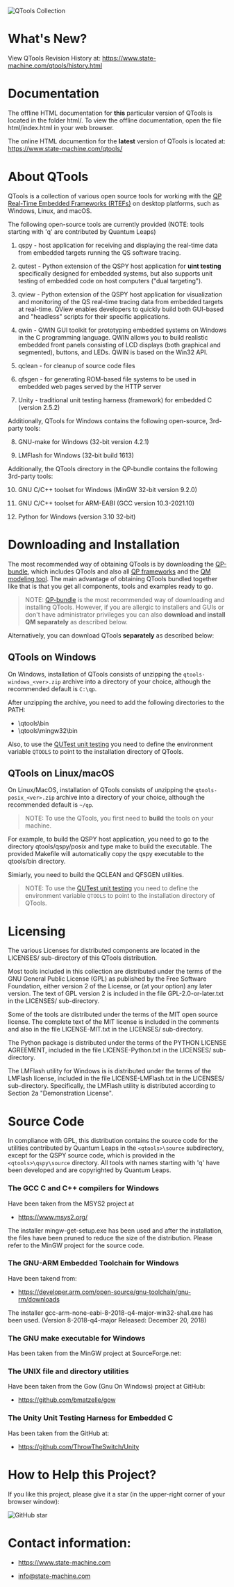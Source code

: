 ![QTools Collection](https://www.state-machine.com/img/qtools_banner.jpg)

# What's New?
View QTools Revision History at:
https://www.state-machine.com/qtools/history.html


# Documentation
The offline HTML documentation for **this** particular version of QTools
is located in the folder html/. To view the offline documentation, open
the file html/index.html in your web browser.

The online HTML documention for the **latest** version of QTools is located
at: https://www.state-machine.com/qtools/


# About QTools
QTools is a collection of various open source tools for working with the
[QP Real-Time Embedded Frameworks (RTEFs)][QP] on desktop platforms, such
as Windows, Linux, and macOS.

The following open-source tools are currently provided (NOTE: tools
starting with 'q' are contributed by Quantum Leaps)

1. qspy     - host application for receiving and displaying the
              real-time data from embedded targets running the QS
              software tracing.

2. qutest   - Python extension of the QSPY host application for **uint testing**
              specifically designed for embedded systems, but also supports
              unit testing of embedded code on host computers
              ("dual targeting").

3. qview    - Python extension of the QSPY host application for
              visualization and monitoring of the QS real-time tracing
              data from embedded targets at real-time. QView enables
              developers to quickly build both GUI-based and "headless"
              scripts for their specific applications.

4. qwin     - QWIN GUI toolkit for prototyping embedded systems on
              Windows in the C programming language. QWIN allows you
              to build realistic embedded front panels consisting of
              LCD displays (both graphical and segmented), buttons,
              and LEDs. QWIN is based on the Win32 API.

5. qclean   - for cleanup of source code files

6. qfsgen   - for generating ROM-based file systems to be used
              in embedded web pages served by the HTTP server

7. Unity    - traditional unit testing harness (framework) for embedded C
              (version 2.5.2)

Additionally, QTools for Windows contains the following open-source,
3rd-party tools:

8. GNU-make for Windows (32-bit version 4.2.1)

9. LMFlash for Windows (32-bit build 1613)


Additionally, the QTools directory in the QP-bundle contains the
following 3rd-party tools:

10. GNU C/C++ toolset for Windows (MinGW 32-bit version 9.2.0)

11. GNU C/C++ toolset for ARM-EABI (GCC version 10.3-2021.10)

12. Python for Windows (version 3.10 32-bit)


# Downloading and Installation
The most recommended way of obtaining QTools is by downloading the
[QP-bundle](https://www.state-machine.com/#Downloads), which includes QTools
and also all [QP frameworks](https://www.state-machine.com/products/) and
the [QM modeling tool](https://www.state-machine.com/qm/). The main advantage
of obtaining QTools bundled together like that is that you get all components,
tools and examples ready to go.

> NOTE: [QP-bundle](https://www.state-machine.com/#Downloads) is the most
recommended way of downloading and installing QTools. However,
if you are allergic to installers and GUIs or don't have administrator
privileges you can also **download and install QM separately**
as described below.

Alternatively, you can download QTools **separately** as described below:


## QTools on Windows
On Windows, installation of QTools consists of unzipping the
`qtools-windows_<ver>.zip` archive into a directory of your choice,
although the recommended default is `C:\qp`.

After unzipping the archive, you need to add the following directories
to the PATH:

- <qp>\qtools\bin
- <qp>\qtools\mingw32\bin

Also, to use the [QUTest unit testing][QUTest] you need to
define the environment variable `QTOOLS` to point to the
installation directory of QTools.


## QTools on Linux/macOS
On Linux/MacOS, installation of QTools consists of unzipping the
`qtools-posix_<ver>.zip` archive into a directory of your choice,
although the recommended default is `~/qp`.

> NOTE: To use the QTools, you first need to **build** the tools on
your machine.

For example, to build the QSPY host application, you need to go to the
directory qtools/qspy/posix and type make to build the executable.
The provided Makefile will automatically copy the qspy executable to
the qtools/bin directory.

Simiarly, you need to build the QCLEAN and QFSGEN utilities.

> NOTE: To use the [QUTest unit testing][QUTest] you need to
define the environment variable `QTOOLS` to point to the
installation directory of QTools.


# Licensing
The various Licenses for distributed components are located in the
LICENSES/ sub-directory of this QTools distribution.

Most tools included in this collection are distributed under the terms
of the GNU General Public License (GPL) as published by the Free
Software Foundation, either version 2 of the License, or (at your
option) any later version. The text of GPL version 2 is included in the
file GPL-2.0-or-later.txt in the LICENSES/ sub-directory.

Some of the tools are distributed under the terms of the MIT open source
license. The complete text of the MIT license is included in the comments
and also in the file LICENSE-MIT.txt in the LICENSES/ sub-directory.


The Python package is distributed under the terms of the PYTHON LICENSE
AGREEMENT, included in the file LICENSE-Python.txt in the LICENSES/
sub-directory.

The LMFlash utility for Windows is is distributed under the terms of the
LMFlash license, included in the file LICENSE-LMFlash.txt in the LICENSES/
sub-directory. Specifically, the LMFlash utility is distributed according
to Section 2a "Demonstration License".


# Source Code
In compliance with GPL, this distribution contains the source code for
the utilities contributed by Quantum Leaps in the `<qtools>\source`
subdirectory, except for the QSPY source code, which is provided in the
`<qtools>\qspy\source` directory. All tools with names starting with 'q'
have been developed and are copyrighted by Quantum Leaps.

### The GCC C and C++ compilers for Windows
Have been taken from the MSYS2 project at
- https://www.msys2.org/

The installer mingw-get-setup.exe has been used and after the installation,
the files have been pruned to reduce the size of the distribution.
Please refer to the MinGW project for the source code.

### The GNU-ARM Embedded Toolchain for Windows
Have been takend from:
- https://developer.arm.com/open-source/gnu-toolchain/gnu-rm/downloads

The installer gcc-arm-none-eabi-8-2018-q4-major-win32-sha1.exe has been used.
(Version 8-2018-q4-major Released: December 20, 2018)

### The GNU make executable for Windows
Has been taken from the MinGW project at SourceForge.net:

### The UNIX file and directory utilities
Have been taken from the Gow (Gnu On Windows) project at GitHub:
- https://github.com/bmatzelle/gow

### The Unity Unit Testing Harness for Embedded C
Has been taken from the GitHub at:
- https://github.com/ThrowTheSwitch/Unity


# How to Help this Project?
If you like this project, please give it a star (in the upper-right corner of your browser window):

![GitHub star](doxygen/images/github-star.jpg)


# Contact information:
- https://www.state-machine.com
- info@state-machine.com

   [QP]: <https://www.state-machine.com/products/#QP>
   [QUTest]: <https://www.state-machine.com/qtools/qutest.html>
